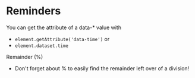<h1>Reminders</h1>

You can get the attribute of a data-* value with
 - `element.getAttribute('data-time')` or
 - `element.dataset.time`

Remainder (%)
 - Don't forget about % to easily find the remainder left over of a division!